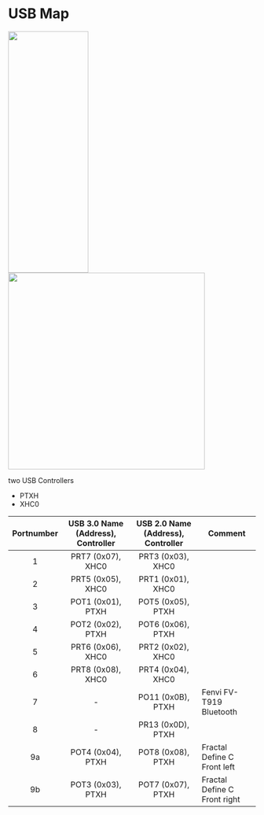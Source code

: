USB Map
================

<img src="https://github.com/mipxx/OpenCoreEFI/blob/master/Docs/USB-Map/IO_Shield.png" width="163" height="491"/>
<img src="https://github.com/mipxx/OpenCoreEFI/blob/master/Docs/USB-Map/Mainboard.png" width="400" height="400"/>

two USB Controllers
- PTXH
- XHC0

| Portnumber      | USB 3.0 Name (Address), Controller   | USB 2.0 Name (Address), Controller  | Comment |
| :-------------: | :---------------: | :---------------: | ------- |
| 1               | PRT7 (0x07), XHC0 | PRT3 (0x03), XHC0 |         |
| 2               | PRT5 (0x05), XHC0 | PRT1 (0x01), XHC0 |         |
| 3               | POT1 (0x01), PTXH | POT5 (0x05), PTXH |         |
| 4               | POT2 (0x02), PTXH | POT6 (0x06), PTXH |         |
| 5               | PRT6 (0x06), XHC0 | PRT2 (0x02), XHC0 |         |
| 6               | PRT8 (0x08), XHC0 | PRT4 (0x04), XHC0 |         |
| 7               | - | PO11 (0x0B), PTXH | Fenvi FV-T919 Bluetooth |
| 8               | - | PR13 (0x0D), PTXH | |
| 9a              | POT4 (0x04), PTXH | POT8 (0x08), PTXH | Fractal Define C Front left |
| 9b              | POT3 (0x03), PTXH | POT7 (0x07), PTXH | Fractal Define C Front right |

